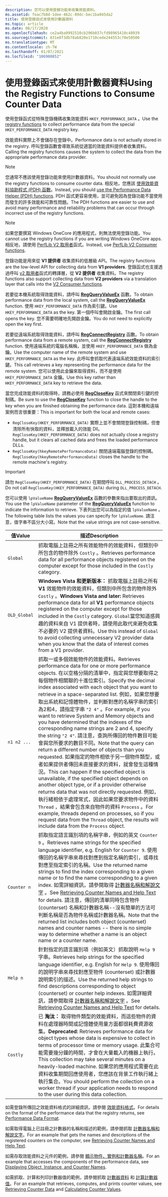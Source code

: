 ```yaml
---
description: 您可以使用登錄功能來收集效能資料。
ms.assetid: feac7b8d-1dee-462c-89dc-bec1ba045da2
title: 使用登錄函式來使用計數器資料
ms.topic: article
ms.date: 08/17/2020
ms.openlocfilehash: ce2a4ba9992510cb296b037cfd98965410c48939
ms.sourcegitcommit: 831e8f3db78ab820e1710cede244553c70e50500
ms.translationtype: MT
ms.contentlocale: zh-TW
ms.lasthandoff: 01/07/2021
ms.locfileid: "106980852"
---
```

# <a name="using-the-registry-functions-to-consume-counter-data"></a><span data-ttu-id="feff7-103">使用登錄函式來使用計數器資料</span><span class="sxs-lookup"><span data-stu-id="feff7-103">Using the Registry Functions to Consume Counter Data</span></span>

<span data-ttu-id="feff7-104">使用登錄[](/windows/desktop/SysInfo/registry-functions)函式從特殊登錄機碼收集效能資料 `HKEY_PERFORMANCE_DATA` 。</span><span class="sxs-lookup"><span data-stu-id="feff7-104">Use the [registry functions](/windows/desktop/SysInfo/registry-functions) to collect performance data from the special `HKEY_PERFORMANCE_DATA` registry key.</span></span>

<span data-ttu-id="feff7-105">效能資料實際上不會儲存在登錄中。</span><span class="sxs-lookup"><span data-stu-id="feff7-105">Performance data is not actually stored in the registry.</span></span> <span data-ttu-id="feff7-106">呼叫登錄函數會導致系統從適當的效能資料提供者收集資料。</span><span class="sxs-lookup"><span data-stu-id="feff7-106">Calling the registry functions causes the system to collect the data from the appropriate performance data provider.</span></span>

> [!Note]
> <span data-ttu-id="feff7-107">您通常不應該使用登錄功能來使用計數器資料。</span><span class="sxs-lookup"><span data-stu-id="feff7-107">You should not normally use the registry functions to consume counter data.</span></span> <span data-ttu-id="feff7-108">相反地，您應該 [使用效能資料協助程式 (PDH) 函數](using-the-pdh-functions-to-consume-counter-data.md)。</span><span class="sxs-lookup"><span data-stu-id="feff7-108">Instead, you should [use the Performance Data Helper (PDH) functions](using-the-pdh-functions-to-consume-counter-data.md).</span></span> <span data-ttu-id="feff7-109">PDH 函式更容易使用，並可避免因為登錄功能不當使用而發生的許多效能和可靠性問題。</span><span class="sxs-lookup"><span data-stu-id="feff7-109">The PDH functions are easier to use and avoid many performance and reliability problems that can occur through incorrect use of the registry functions.</span></span>

> [!Note]
> <span data-ttu-id="feff7-110">如果您要撰寫 Windows OneCore 的應用程式，則無法使用登錄功能。</span><span class="sxs-lookup"><span data-stu-id="feff7-110">You cannot use the registry functions if you are writing Windows OneCore apps.</span></span> <span data-ttu-id="feff7-111">相反地，請使用 [PerfLib V2 取用者](using-the-perflib-functions-to-consume-counter-data.md)函式。</span><span class="sxs-lookup"><span data-stu-id="feff7-111">Instead, use [PerfLib V2 Consumer functions](using-the-perflib-functions-to-consume-counter-data.md).</span></span>

<span data-ttu-id="feff7-112">登錄功能是用來從 **V1 提供者** 收集資料的低層級 API。</span><span class="sxs-lookup"><span data-stu-id="feff7-112">The registry functions are the low-level API for collecting data from **V1 providers**.</span></span> <span data-ttu-id="feff7-113">登錄函式也支援透過呼叫 [v2 取用者](using-the-perflib-functions-to-consume-counter-data.md)函式的轉譯層，從 **V2 提供者** 收集資料。</span><span class="sxs-lookup"><span data-stu-id="feff7-113">The registry functions also support collecting data from **V2 providers** via a translation layer that calls into the [V2 Consumer functions](using-the-perflib-functions-to-consume-counter-data.md).</span></span>

<span data-ttu-id="feff7-114">若要從本機系統取得效能資料，請呼叫 [**RegQueryValueEx**](/windows/win32/api/winreg/nf-winreg-regqueryvalueexw) 函數。</span><span class="sxs-lookup"><span data-stu-id="feff7-114">To obtain performance data from the local system, call the [**RegQueryValueEx**](/windows/win32/api/winreg/nf-winreg-regqueryvalueexw) function.</span></span> <span data-ttu-id="feff7-115">使用 `HKEY_PERFORMANCE_DATA` 作為索引鍵。</span><span class="sxs-lookup"><span data-stu-id="feff7-115">Use `HKEY_PERFORMANCE_DATA` as the key.</span></span> <span data-ttu-id="feff7-116">第一個呼叫會開啟金鑰。</span><span class="sxs-lookup"><span data-stu-id="feff7-116">The first call opens the key.</span></span> <span data-ttu-id="feff7-117">您不需要明確地先開啟金鑰。</span><span class="sxs-lookup"><span data-stu-id="feff7-117">You do not need to explicitly open the key first.</span></span>

<span data-ttu-id="feff7-118">若要從遠端系統取得效能資料，請呼叫 [**RegConnectRegistry**](/windows/desktop/api/winreg/nf-winreg-regconnectregistryw) 函數。</span><span class="sxs-lookup"><span data-stu-id="feff7-118">To obtain performance data from a remote system, call the [**RegConnectRegistry**](/windows/desktop/api/winreg/nf-winreg-regconnectregistryw) function.</span></span> <span data-ttu-id="feff7-119">使用遠端系統的電腦名稱稱，並使用 `HKEY_PERFORMANCE_DATA` 做為金鑰。</span><span class="sxs-lookup"><span data-stu-id="feff7-119">Use the computer name of the remote system and use `HKEY_PERFORMANCE_DATA` as the key.</span></span> <span data-ttu-id="feff7-120">此呼叫會抓取代表遠端系統效能資料的索引鍵。</span><span class="sxs-lookup"><span data-stu-id="feff7-120">This call retrieves a key representing the performance data for the remote system.</span></span> <span data-ttu-id="feff7-121">您可以使用此金鑰來取得資料，而不是使用 `HKEY_PERFORMANCE_DATA` 金鑰。</span><span class="sxs-lookup"><span data-stu-id="feff7-121">Use this key rather than `HKEY_PERFORMANCE_DATA` key to retrieve the data.</span></span>

<span data-ttu-id="feff7-122">當您完成效能資料的取得時，請務必使用 [**RegCloseKey**](/windows/desktop/api/winreg/nf-winreg-regclosekey) 函式來關閉索引鍵的控制碼。</span><span class="sxs-lookup"><span data-stu-id="feff7-122">Be sure to use the [**RegCloseKey**](/windows/desktop/api/winreg/nf-winreg-regclosekey) function to close the handle to the key when you are finished obtaining the performance data.</span></span> <span data-ttu-id="feff7-123">這對本機和遠端案例而言很重要：</span><span class="sxs-lookup"><span data-stu-id="feff7-123">This is important for both the local and remote cases:</span></span>

- <span data-ttu-id="feff7-124">`RegCloseKey(HKEY_PERFORMANCE_DATA)` 實際上並不會關閉登錄控制碼，但會清除所有快取的資料，並釋放載入的效能 Dll。</span><span class="sxs-lookup"><span data-stu-id="feff7-124">`RegCloseKey(HKEY_PERFORMANCE_DATA)` does not actually close a registry handle, but it clears all cached data and frees the loaded performance DLLs.</span></span>
- <span data-ttu-id="feff7-125">`RegCloseKey(hkeyRemotePerformanceData)` 關閉遠端電腦登錄的控制碼。</span><span class="sxs-lookup"><span data-stu-id="feff7-125">`RegCloseKey(hkeyRemotePerformanceData)` closes the handle to the remote machine's registry.</span></span>

> [!IMPORTANT]
> <span data-ttu-id="feff7-126">請勿 `RegCloseKey(HKEY_PERFORMANCE_DATA)` 在期間呼叫 `DLL_PROCESS_DETACH` 。</span><span class="sxs-lookup"><span data-stu-id="feff7-126">Do not call `RegCloseKey(HKEY_PERFORMANCE_DATA)` during `DLL_PROCESS_DETACH`.</span></span>

<span data-ttu-id="feff7-127">您可以使用 `lpValueName` [**RegQueryValueEx**](/windows/desktop/api/winreg/nf-winreg-regqueryvalueexa) 函數的參數來指出要取出的資訊。</span><span class="sxs-lookup"><span data-stu-id="feff7-127">You use the `lpValueName` parameter of the [**RegQueryValueEx**](/windows/desktop/api/winreg/nf-winreg-regqueryvalueexa) function to indicate the information to retrieve.</span></span> <span data-ttu-id="feff7-128">下表列出您可以為指定的值 `lpValueName` 。</span><span class="sxs-lookup"><span data-stu-id="feff7-128">The following table lists the values you can specify for `lpValueName`.</span></span> <span data-ttu-id="feff7-129">請注意，值字串不區分大小寫。</span><span class="sxs-lookup"><span data-stu-id="feff7-129">Note that the value strings are not case-sensitive.</span></span>

|<span data-ttu-id="feff7-130">值</span><span class="sxs-lookup"><span data-stu-id="feff7-130">Value</span></span>|<span data-ttu-id="feff7-131">描述</span><span class="sxs-lookup"><span data-stu-id="feff7-131">Description</span></span>
|-----|-----------
|`Global`| <span data-ttu-id="feff7-132">抓取電腦上註冊之所有效能物件的效能資料，但類別中所包含的物件除外 `Costly` 。</span><span class="sxs-lookup"><span data-stu-id="feff7-132">Retrieves performance data for all performance objects registered on the computer except for those included in the `Costly` category.</span></span>
|`OLD_Global`| <span data-ttu-id="feff7-133">**Windows Vista 和更新版本：** 抓取電腦上註冊之所有 **V1** 效能物件的效能資料，但類別中所包含的物件除外 `Costly` 。</span><span class="sxs-lookup"><span data-stu-id="feff7-133">**Windows Vista and later:** Retrieves performance data for all **V1** performance objects registered on the computer except for those included in the `Costly` category.</span></span> <span data-ttu-id="feff7-134">`Global`當您知道感興趣的資料來自 V1 提供者時，請使用此取代來避免收集不必要的 V2 提供者資料。</span><span class="sxs-lookup"><span data-stu-id="feff7-134">Use this instead of `Global` to avoid collecting unnecessary V2 provider data when you know that the data of interest comes from a V1 provider.</span></span>
|`n1 n2 ...`| <span data-ttu-id="feff7-135">抓取一或多個效能物件的效能資料。</span><span class="sxs-lookup"><span data-stu-id="feff7-135">Retrieves performance data for one or more performance objects.</span></span> <span data-ttu-id="feff7-136">在以空格分隔的清單中，指定與您想要取得之每個物件相關聯的十進位索引。</span><span class="sxs-lookup"><span data-stu-id="feff7-136">Specify the decimal index associated with each object that you want to retrieve in a space-separated list.</span></span> <span data-ttu-id="feff7-137">例如，如果您想要取出系統和記憶體物件，並判斷對應的名稱字串的索引為2和4，請指定字串 `"2 4"` 。</span><span class="sxs-lookup"><span data-stu-id="feff7-137">For example, if you want to retrieve System and Memory objects and you have determined that the indexes of the corresponding name strings are 2 and 4, specify the string `"2 4"`.</span></span> <span data-ttu-id="feff7-138">請注意，查詢所傳回的物件數目可能會與您所要求的數目不同。</span><span class="sxs-lookup"><span data-stu-id="feff7-138">Note that the query can return a different number of objects than you requested.</span></span> <span data-ttu-id="feff7-139">如果指定的物件相依于另一個物件類型，或者如果提供者傳回未直接要求的資料，就會發生這種情況。</span><span class="sxs-lookup"><span data-stu-id="feff7-139">This can happen if the specified object is unavailable, if the specified object depends on another object type, or if a provider otherwise returns data that was not directly requested.</span></span> <span data-ttu-id="feff7-140">例如，執行緒相依于處理常式，因此如果您要求物件中的資料 `Thread` ，結果會包含來自物件的資料 `Process` 。</span><span class="sxs-lookup"><span data-stu-id="feff7-140">For example, threads depend on processes, so if you request data from the `Thread` object, the results will include data from the `Process` object.</span></span>
|`Counter n`| <span data-ttu-id="feff7-141">抓取指定語言識別項的名稱字串，例如的英文 `Counter 9` 。</span><span class="sxs-lookup"><span data-stu-id="feff7-141">Retrieves name strings for the specified language identifier, e.g. English for `Counter 9`.</span></span> <span data-ttu-id="feff7-142">使用傳回的名稱字串來尋找對應到指定名稱的索引，或尋找對應至指定索引的名稱。</span><span class="sxs-lookup"><span data-stu-id="feff7-142">Use the returned name strings to find the index corresponding to a given name or to find the name corresponding to a given index.</span></span> <span data-ttu-id="feff7-143">如需詳細資訊，請參閱取得 [計數器名稱和解說文字](retrieving-counter-names-and-help-text.md) 。</span><span class="sxs-lookup"><span data-stu-id="feff7-143">See [Retrieving Counter Names and Help Text](retrieving-counter-names-and-help-text.md) for details.</span></span> <span data-ttu-id="feff7-144">請注意，傳回的清單同時包含物件 (counterset) 名稱和計數器名稱--沒有簡單的方法可判斷名稱是否為物件名稱或計數器名稱。</span><span class="sxs-lookup"><span data-stu-id="feff7-144">Note that the returned list includes both object (counterset) names and counter names -- there is no simple way to determine whether a name is an object name or a counter name.</span></span>
|`Help n`| <span data-ttu-id="feff7-145">針對指定的語言識別項（例如英文）抓取說明 `Help 9` 字串。</span><span class="sxs-lookup"><span data-stu-id="feff7-145">Retrieves help strings for the specified language identifier, e.g. English for `Help 9`.</span></span> <span data-ttu-id="feff7-146">使用傳回的說明字串來尋找對應至物件 (counterset) 或計數器說明索引的描述。</span><span class="sxs-lookup"><span data-stu-id="feff7-146">Use the returned help strings to find descriptions corresponding to object (counterset) or counter help indexes.</span></span> <span data-ttu-id="feff7-147">如需詳細資訊，請參閱取得 [計數器名稱和解說文字](retrieving-counter-names-and-help-text.md) 。</span><span class="sxs-lookup"><span data-stu-id="feff7-147">See [Retrieving Counter Names and Help Text](retrieving-counter-names-and-help-text.md) for details.</span></span>
|`Costly`| <span data-ttu-id="feff7-148">已 **淘汰：** 取得物件類型的效能資料，而這些物件的資料在處理器時間或記憶體使用量方面都很耗費資源收集。</span><span class="sxs-lookup"><span data-stu-id="feff7-148">**Deprecated:** Retrieves performance data for object types whose data is expensive to collect in terms of processor time or memory usage.</span></span> <span data-ttu-id="feff7-149">此集合可能需要幾分鐘的時間，才會在大量載入的機器上執行。</span><span class="sxs-lookup"><span data-stu-id="feff7-149">This collection may take several minutes on a heavily-loaded machine.</span></span> <span data-ttu-id="feff7-150">如果您的應用程式需要在此資料收集期間回應使用者，您應該在背景工作執行緒上執行集合。</span><span class="sxs-lookup"><span data-stu-id="feff7-150">You should perform the collection on a worker thread if your application needs to respond to the user during this data collection.</span></span>

<span data-ttu-id="feff7-151">如需登錄所傳回之效能資料格式的詳細資訊，請參閱 [效能資料格式](performance-data-format.md)。</span><span class="sxs-lookup"><span data-stu-id="feff7-151">For details on the format of the performance data that the registry returns, see [Performance Data Format](performance-data-format.md).</span></span>

<span data-ttu-id="feff7-152">如需取得電腦上已註冊之計數器的名稱和描述的範例，請參閱抓取 [計數器名稱和解說文字](retrieving-counter-names-and-help-text.md)。</span><span class="sxs-lookup"><span data-stu-id="feff7-152">For an example that gets the names and descriptions of the registered counters on the computer, see [Retrieving Counter Names and Help Text](retrieving-counter-names-and-help-text.md).</span></span>

<span data-ttu-id="feff7-153">如需存取效能資料之元件的範例，請參閱 [顯示物件、實例和計數器名稱](displaying-object-instance-and-counter-names.md)。</span><span class="sxs-lookup"><span data-stu-id="feff7-153">For an example that accesses the components of the performance data, see [Displaying Object, Instance, and Counter Names](displaying-object-instance-and-counter-names.md).</span></span>

<span data-ttu-id="feff7-154">如需抓取、計算和列印計數器值的範例，請參閱抓取 [計數器資料](retrieving-counter-data.md) 和 [計算計數器值](calculating-counter-values.md)。</span><span class="sxs-lookup"><span data-stu-id="feff7-154">For an example that retrieves, computes, and prints counter values, see [Retrieving Counter Data](retrieving-counter-data.md) and [Calculating Counter Values](calculating-counter-values.md).</span></span>

